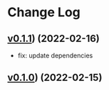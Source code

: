 # Change Log

## [v0.1.1](https://github.com/Hongbusi/configs/tree/v0.1.1/packages/eslint-config)) (2022-02-16)

- fix: update dependencies

## [v0.1.0](https://github.com/Hongbusi/configs/tree/v0.1.0/packages/eslint-config)) (2022-02-15)
